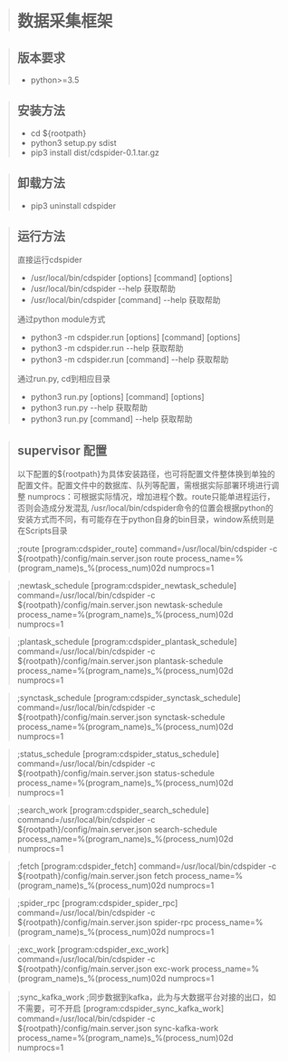 ># 数据采集框架

>## 版本要求
>* python>=3.5

>## 安装方法
>* cd ${rootpath}
>* python3 setup.py sdist
>* pip3 install dist/cdspider-0.1.tar.gz

>## 卸载方法
>* pip3 uninstall cdspider

>## 运行方法
>直接运行cdspider
>* /usr/local/bin/cdspider [options] [command] [options]
>* /usr/local/bin/cdspider --help                      获取帮助
>* /usr/local/bin/cdspider [command] --help            获取帮助
>
>通过python module方式
>* python3 -m cdspider.run [options] [command] [options]
>* python3 -m cdspider.run --help                      获取帮助
>* python3 -m cdspider.run [command] --help            获取帮助
>
>通过run.py, cd到相应目录
>* python3 run.py [options] [command] [options]
>* python3 run.py --help                    获取帮助
>* python3 run.py [command] --help          获取帮助

>## supervisor 配置
> 以下配置的${rootpath}为具体安装路径，也可将配置文件整体换到单独的配置文件。配置文件中的数据库、队列等配置，需根据实际部署环境进行调整
> numprocs：可根据实际情况，增加进程个数。route只能单进程运行，否则会造成分发混乱
> /usr/local/bin/cdspider命令的位置会根据python的安装方式而不同，有可能存在于python自身的bin目录，window系统则是在Scripts目录
>
> ;route
> [program:cdspider_route]
> command=/usr/local/bin/cdspider -c ${rootpath}/config/main.server.json route
> process_name=%(program_name)s_%(process_num)02d
> numprocs=1

> ;newtask_schedule
> [program:cdspider_newtask_schedule]
> command=/usr/local/bin/cdspider -c ${rootpath}/config/main.server.json newtask-schedule
> process_name=%(program_name)s_%(process_num)02d
> numprocs=1

> ;plantask_schedule
> [program:cdspider_plantask_schedule]
> command=/usr/local/bin/cdspider -c ${rootpath}/config/main.server.json plantask-schedule
> process_name=%(program_name)s_%(process_num)02d
> numprocs=1

> ;synctask_schedule
> [program:cdspider_synctask_schedule]
> command=/usr/local/bin/cdspider -c ${rootpath}/config/main.server.json synctask-schedule
> process_name=%(program_name)s_%(process_num)02d
> numprocs=1

> ;status_schedule
> [program:cdspider_status_schedule]
> command=/usr/local/bin/cdspider -c ${rootpath}/config/main.server.json status-schedule
> process_name=%(program_name)s_%(process_num)02d
> numprocs=1

> ;search_work
> [program:cdspider_search_schedule]
> command=/usr/local/bin/cdspider -c ${rootpath}/config/main.server.json search-schedule
> process_name=%(program_name)s_%(process_num)02d
> numprocs=1

> ;fetch
> [program:cdspider_fetch]
> command=/usr/local/bin/cdspider -c ${rootpath}/config/main.server.json fetch
> process_name=%(program_name)s_%(process_num)02d
> numprocs=1

> ;spider_rpc
> [program:cdspider_spider_rpc]
> command=/usr/local/bin/cdspider -c ${rootpath}/config/main.server.json spider-rpc
> process_name=%(program_name)s_%(process_num)02d
> numprocs=1

> ;exc_work
> [program:cdspider_exc_work]
> command=/usr/local/bin/cdspider -c ${rootpath}/config/main.server.json exc-work
> process_name=%(program_name)s_%(process_num)02d
> numprocs=1

> ;sync_kafka_work
> ;同步数据到kafka，此为与大数据平台对接的出口，如不需要，可不开启
> [program:cdspider_sync_kafka_work]
> command=/usr/local/bin/cdspider -c ${rootpath}/config/main.server.json sync-kafka-work
> process_name=%(program_name)s_%(process_num)02d
> numprocs=1
